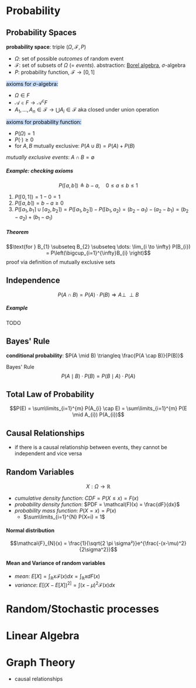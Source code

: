 # Probability

## Probability Spaces

**probability space**: triple $(\Omega, \mathcal{F}, P)$
- $\Omega$: set of possible *outcomes* of random event
- $\mathcal{F}$: set of subsets of $\Omega$ (= *events*). abstraction: [Borel algebra](https://en.wikipedia.org/wiki/Borel_set), $\sigma$-algebra
- $P$: probability function, $\mathcal{F} \to [0, 1]$

<mark style="background: #ADCCFFA6;">axioms for $\sigma$-algebra:</mark>
- $\Omega \in F$
- $\mathcal{A}\in F \rightarrow \mathcal{A}^c F$
- $A_1, \dots, A_n \in \mathcal{F} \rightarrow \bigcup A_i \in \mathcal{F}$ aka closed under union operation

<mark style="background: #ADCCFFA6;">axioms for probability function:</mark>
- $P(\Omega)= 1$
- $P(\cdot) \geq 0$
- for $A, B$ mutually exclusive: $P(A \cup B) = P(A) + P(B)$

*mutually exclusive events*: $A \cap B = \emptyset$
##### Example: checking axioms
$$P(\lceil a, b \rceil) \triangleq b - a, \quad 0 \leq a \leq b \leq 1$$
1. $P(\lceil 0, 1\rceil) = 1 - 0 = 1$
2. $P(\lceil a, b\rceil) = b - a \geq 0$
3. $P(\lceil a_{1}, b_{1} \rceil \cup \lceil a_{2}, b_{2} \rceil) = P(\lceil a_{1}, b_{2} \rceil) - P(\lceil b_{1}, a_{2}) = (b_{2} - a_{1}) - (a_{2} - b_{1}) = (b_{2} - a_{2}) + (b_{1} - a_{1})$
##### Theorem
$$\text{for } B_{1} \subseteq B_{2} \subseteq \dots: \lim_{i \to \infty} P(B_{i}) = P\left(\bigcup_{i=1}^{\infty}B_{i} \right)$$proof via definition of mutually exclusive sets
## Independence
$$P(A \cap B) = P(A) \cdot P(B) \Rightarrow A \perp \!\!\! \perp B$$
##### Example
TODO
## Bayes' Rule

**conditional probability**: $P(A \mid B) \triangleq \frac{P(A \cap B)}{P(B)}$

Bayes' Rule $$P(A \mid B) \cdot P(B) = P(B \mid A) \cdot P(A)$$
## Total Law of Probability
$$P(E) = \sum\limits_{i=1}^{m} P(A_{i} \cap E) = \sum\limits_{i=1}^{m} P(E \mid A_{i}) P(A_{i})$$
## Causal Relationships
- if there is a causal relationship between events, they cannot be independent and vice versa
## Random Variables
$$X : \Omega \to \mathbb{R}$$
- *cumulative density function*: $CDF = P(X \leq x) = F(x)$
- *probability density function*: $PDF = \mathcal(F)(x) = \frac{dF}{dx}$
- *probability mass function*: $P(X = x) = P(x)$
	- $\sum\limits_{i=1}^{N} P(X=i) = 1$
#### Normal distribution
$$\mathcal{F}_{N}(x) = \frac{1}{\sqrt{2 \pi \sigma²}}e^{\frac{-(x-\mu)^2}{2\sigma^2}}$$
#### Mean and Variance of random variables
- *mean*: $E[X] = \int_\mathbb{R} x \mathcal{F}(x) dx = \int_\mathbb{R} x d F(x)$
- *variance*: $E[(X - E[X])^{2]}= \int (x-\mu)^{2}\mathcal{F}(x) dx$
# Random/Stochastic processes



# Linear Algebra



# Graph Theory
- causal relationships